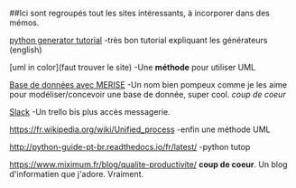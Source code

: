 ##Ici sont regroupés tout les sites intéressants, à incorporer dans des mémos.

[python generator tutorial](https://jeffknupp.com/blog/2013/04/07/improve-your-python-yield-and-generators-explained/)
-très bon tutorial expliquant les générateurs (english)

[uml in color](faut trouver le site)
-Une **méthode** pour utiliser UML

[Base de données avec MERISE](https://ineumann.developpez.com/tutoriels/merise/initiation-merise/)
-Un nom bien pompeux comme je les aime pour modéliser/concevoir une base de donnée, super cool. *coup de coeur*

[Slack](https://chez-moi-groupe.slack.com/threads/)
-Un trello bis plus accès messagerie.

https://fr.wikipedia.org/wiki/Unified_process
-enfin une méthode UML

http://python-guide-pt-br.readthedocs.io/fr/latest/
-python tutop

https://www.miximum.fr/blog/qualite-productivite/
**coup de coeur**. Un blog d'informatien que j'adore. Vraiment.